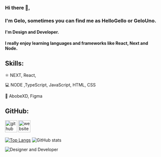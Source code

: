 ### Hi there 👋,

### I'm Gelo, sometimes you can find me as HelloGello or GeloUno.

#### I'm Design and Developer.

#### I really enjoy learning languages and frameworks like React, Next and Node.



## Skills:

⚛️ NEXT, React,

💻 NODE ,TypeScript, JavaScript, HTML, CSS

🌈 AbobeXD, Figma

## GitHub:

[<img src='https://cdn.jsdelivr.net/npm/simple-icons@3.0.1/icons/github.svg' alt='github' height='40'>](https://github.com/gelouno)  [<img src='https://cdn.jsdelivr.net/npm/simple-icons@3.0.1/icons/icloud.svg' alt='website' height='40'>](https://gk.vercel.app/)  

[![Top Langs](https://github-readme-stats.vercel.app/api/top-langs/?username=gelouno)](https://github.com/anuraghazra/github-readme-stats)
![GitHub stats](https://github-readme-stats.vercel.app/api?username=gelouno&show_icons=true)  

![Designer and Developer](https://github.com/leereilly/leereilly/blob/master/gitris.gif?raw=true)
